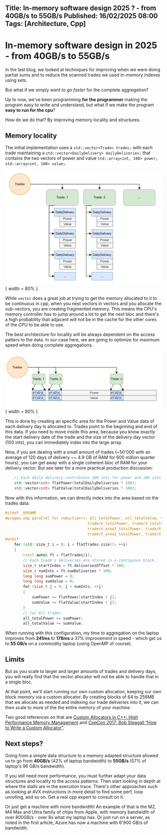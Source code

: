 Title: In-memory software design 2025 ? - from 40GB/s to 55GB/s
Published: 16/02/2025 08:00
Tags: [Architecture, Cpp] 
---

# In-memory software design in 2025 - from 40GB/s to 55GB/s

In the last blog, we looked at techniques for improving when we were doing partial sums and to reduce the scanned trades we used in-memory indexes using sets. 

But what if we simply *want to go faster* for the complete aggregation?

Up to now, we've been programming **for the programmer** making the program easy to write and understand, but what if we make the program **easy to run for the cpu**? 

How do we do that? By improving memory locality and structures. 

## Memory locality

The initial implementation uses a `std::vector<Trade> trades;` with each trade maintaining a `std::vector<DailyDelivery> dailyDeliveries;` that contains the two vectors of power and value `std::array<int, 100> power; std::array<int, 100> value;`. 

![TradeInMemory](/posts/images/in-mem/TradeInMemory.png){ width = 80% }

While `vector` does a great job at trying to get the memory allocated to it to be continuous in cpp, when you nest vectors in vectors and you allocate the sub-vectors, you are creating fragmented memory. This means the CPU's memory controller has to jump around a lot to get the next bloc and there's a high probability that adjacent will not be in the cache for the other cores of the CPU to be able to use.

The best architecture for locality will be always dependent on the access patters to the data. In our case here, we are going to optimize for maximum speed when doing complete aggregations.

![TradeCompressed](/posts/images/in-mem/TradeCompressed.png){ width = 80% }

This is done by creating an specific area for the Power and Value data of each delivery day is allocated to. Trades point to the beginning and end of this data. If you need to move inside this area, because you know exactly the start delivery date of the trade and the size of the delivery day vector (100 ints), you can immediately index into the large array. 

Now, if you are dealing with a small amount of trades (~50'000 with an average of 120 days of delivery ~~ 4.9 GB of RAM for 600 million quarter hours), you can get away with a single coherent bloc of RAM for your delivery vector. But see later for a more practical production discussion:

```cpp
    // Each daily delivery contributes 100 ints for power and 100 ints for value.
    std::vector<int> flatPower(totalDailyDeliveries * 100);
    std::vector<int> flatValue(totalDailyDeliveries * 100);
```

Now with this information, we can directly index into the area based on the trades data:

```cpp
#ifdef _OPENMP
#pragma omp parallel for reduction(+: all_totalPower, all_totalValue, \
                                     traderX_totalPower, traderX_totalValue, \
                                     traderX_area1_totalPower, traderX_area1_totalValue, \
                                     traderX_area2_totalPower, traderX_area2_totalValue)
#endif
    for (std::size_t i = 0; i < flatTrades.size(); ++i)
    {
        const auto& ft = flatTrades[i];
        // Each trade's deliveries are stored in a contiguous block.
        size_t startIndex = ft.deliveriesOffset * 100;
        size_t numInts = ft.numDeliveries * 100;
        long long sumPower = 0;
        long long sumValue = 0;
        for (size_t j = 0; j < numInts; ++j)
        {
            sumPower += flatPower[startIndex + j];
            sumValue += flatValue[startIndex + j];
        }
        // (a) All trades
        all_totalPower += sumPower;
        all_totalValue += sumValue;
```

When running with this configuration, my time to aggregation on the laptop improves from **241ms** to **178ms** a 37% improvement in speed - which get us to **55 GB/s** on a commodity laptop (using OpenMP of course). 

## Limits 

 But as you scale to larger and larger amounts of trades and delivery days, you will really find that the vector<int> allocator will not be able to handle that in a single bloc. 
 
 At that point, we'll start running our own custom allocation, keeping our own block memory via a custom allocator. By creating blocks of 64 to 256MB that we allocate as needed and indexing our trade deliveries into it, we can then scale to more of the the entire memory of your machine. 
 
 Two good references on that are [Custom Allocators in C++: High Performance Memory Management](https://johnfarrier.com/custom-allocators-in-c-high-performance-memory-management/) and [CppCon 2017: Bob Steagall “How to Write a Custom Allocator”](https://www.youtube.com/watch?v=kSWfushlvB8). 
 
## Next steps?

Going from a simple data structure to a memory adapted structure allowed us to go from **40GB/s** (42% of laptop bandwidth) to **55GB/s** (57% of laptop's 96 GB/s bandwidth). 

If you still need more performance, you must further adapt your data structures and locality to the access patterns. Then start looking in depth at where the stalls are in the execution trace. There's other approaches such as looking at AVX instructions in more detail to find some perf, loop unrolling, and so on. Get a real cpp expert to consult on it.

Or just get a machine with more bandwidth! An example of that is the M2, M4 Max and Ultra family of chips from Apple, with memory bandwidth of over 800GB/s - over 8x what my laptop has. Or just run on a server, as noted in the first article, Azure has now a machine with 6'900 GB/s of bandwidth.

